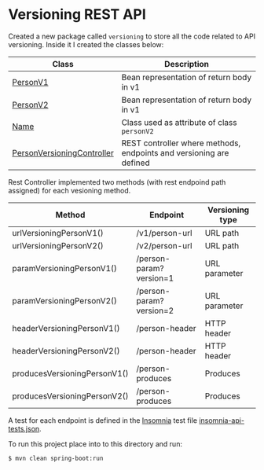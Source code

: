 # Versioning REST API

Created a new package called `versioning` to store all the code related to API versioning. Inside it I created the classes below:

| Class                                                                                                                                      | Description                                                         |
|--------------------------------------------------------------------------------------------------------------------------------------------|---------------------------------------------------------------------|
| [PersonV1](src/main/java/com/in28minutes/rest/webservices/restfulwebservices/versioning/PersonV1.java)                                     | Bean representation of return body in v1                            |
| [PersonV2](src/main/java/com/in28minutes/rest/webservices/restfulwebservices/versioning/PersonV2.java)                                     | Bean representation of return body in v1                            |
| [Name](src/main/java/com/in28minutes/rest/webservices/restfulwebservices/versioning/Name.java)                                             | Class used as attribute of class `personV2`                         |
| [PersonVersioningController](src/main/java/com/in28minutes/rest/webservices/restfulwebservices/versioning/PersonVersioningController.java) | REST controller where methods, endpoints and versioning are defined |

Rest Controller implemented two methods (with rest endpoind path assigned) for each vesioning method.

| Method                       | Endpoint                 | Versioning type |
|------------------------------|--------------------------|-----------------|
| urlVersioningPersonV1()      | /v1/person-url           | URL path        |
| urlVersioningPersonV2()      | /v2/person-url           | URL path        |
| paramVersioningPersonV1()    | /person-param?version=1  | URL parameter   |
| paramVersioningPersonV2()    | /person-param?version=2  | URL parameter   |
| headerVersioningPersonV1()   | /person-header           | HTTP header     |
| headerVersioningPersonV2()   | /person-header           | HTTP header     |
| producesVersioningPersonV1() | /person-produces         | Produces        |
| producesVersioningPersonV2() | /person-produces         | Produces        |

A test for each endpoint is defined in the [Insomnia](https://insomnia.rest/) test file [insomnia-api-tests.json](insomnia-api-tests.json).

To run this project place into to this directory and run:

```
$ mvn clean spring-boot:run
```
